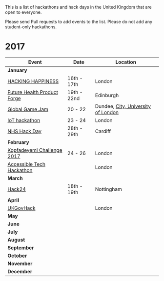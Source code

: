 This is a list of hackathons and hack days in the United Kingdom that are open to everyone.

Please send Pull requests to add events to the list. Please do not add any student-only hackathons.

# 2017

| Event | Date | Location |
|---|---|---|
| **January** |
| [HACKING HAPPINESS](https://www.digitalcatapultcentre.org.uk/event/hacking-happiness) | 16th - 17th | London |
| [Future Health Product Forge](https://productforge.io/events/future-health-product-forge) | 19th - 22nd | Edinburgh |
| [Global Game Jam](http://globalgamejam.org/2017/jam-sites/dundee-makerspace) | 20 - 22 | Dundee, [City, University of London](http://bit.ly/cityggj) |
| [IoT hackathon](http://www.iottechexpo.com/europe/exhibition/iot-hackathon/) | 23 - 24 | London |
| [NHS Hack Day](http://nhshackday.com/) | 28th - 29th | Cardiff |
| **February** |
| [Kopfadeyemi Challenge 2017](https://www.eventbrite.com/e/kopfadeyemi-challenge-2017-registration-29466212234) | 24 - 26 | London |
| [Accessible Tech Hackathon](http://accessibletech.co.uk/hackathon ) | | London |
| **March** |
| [Hack24](http://www.hack24.co.uk/) | 18th - 19th | Nottingham |
| **April** |
| [UKGovHack](http://ukgovhack.com) | | London |
| **May** |
| **June** |
| **July** |
| **August** |
| **September** |
| **October** |
| **November** |
| **December** |
